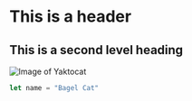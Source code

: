 # This is a header

## This is a second level heading

![Image of Yaktocat](https://octodex.github.com/images/yaktocat.png)

```javascript
let name = "Bagel Cat"
```
